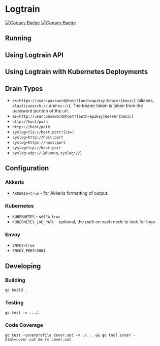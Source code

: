 # Logtrain

[![Codacy Badge](https://app.codacy.com/project/badge/Grade/28e234bd2afa4e0fac65da9944667aa8)](https://www.codacy.com/gh/akkeris/logtrain/dashboard?utm_source=github.com&amp;utm_medium=referral&amp;utm_content=akkeris/logtrain&amp;utm_campaign=Badge_Grade)
[![Codacy Badge](https://app.codacy.com/project/badge/Coverage/28e234bd2afa4e0fac65da9944667aa8)](https://www.codacy.com/gh/akkeris/logtrain/dashboard?utm_source=github.com&utm_medium=referral&utm_content=akkeris/logtrain&utm_campaign=Badge_Coverage)

## Running

## Using Logtrain API

## Using Logtrain with Kubernetes Deployments

## Drain Types

* `es+https://user:password@host?[auth=apikey|bearer|basic]` (aliases, `elasticsearch://` and `es://`). The bearer token is taken from the password portion of the url. 
* `es+http://user:password@host?[auth=apikey|bearer|basic]`
* `http://host/path`
* `https://host/path`
* `syslog+tls://host:port?[ca=]`
* `syslog+http://host:port`
* `syslog+https://host:port`
* `syslog+tcp://host:port`
* `syslog+udp://` (aliases, `syslog://`)

## Configuration

### Akkeris

* `AKKERIS=true` - for Akkeris formatting of output.

### Kubernetes

* `KUBERNETES` - set to `true`
* `KUBERNETES_LOG_PATH` - optional, the path on each node to look for logs

### Envoy

* `ENVOY=true`
* `ENVOY_PORT=9001`

## Developing

### Building

```
go build .
```

### Testing

```
go test -v .../.
```

### Code Coverage

```
go test -coverprofile cover.out -v ./... && go tool cover -html=cover.out && rm cover.out
```